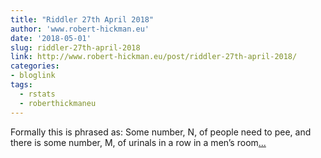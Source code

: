```yaml
---
title: "Riddler 27th April 2018"
author: 'www.robert-hickman.eu'
date: '2018-05-01'
slug: riddler-27th-april-2018
link: http://www.robert-hickman.eu/post/riddler-27th-april-2018/
categories:
- bloglink
tags:
  - rstats
  - roberthickmaneu
---
```


Formally this is phrased as: Some number, N, of people need to pee, and there is some number, M, of urinals in a row in a men’s room[... <i class="fas fa-external-link-alt"></i>](http://www.robert-hickman.eu/post/riddler-27th-april-2018/)

